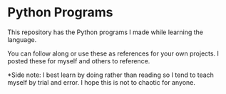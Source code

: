 # Python Programs

This repository has the Python programs I made while learning the language. 

You can follow along or use these as references for your own projects. I posted these for myself and others to reference.

*Side note: I best learn by doing rather than reading so I tend to teach myself by trial and error. I hope this is not to chaotic for anyone.
